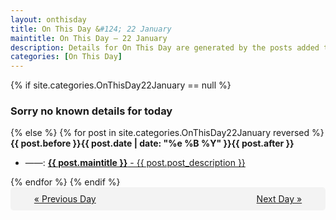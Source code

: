 ```yaml
---
layout: onthisday
title: On This Day &#124; 22 January
maintitle: On This Day — 22 January
description: Details for On This Day are generated by the posts added to the website so the content is subject to changes/updates over time.
categories: [On This Day]
---
```


{% if site.categories.OnThisDay22January == null %}
<h3>Sorry no known details for today</h3>
{% else %}
{% for post in site.categories.OnThisDay22January reversed %}
<strong>{{ post.before }}{{ post.date | date: "%e %B %Y" }}{{ post.after }}</strong>
<ul>
<li> ——: <a class="{{ post.class }}" href="{{ post.url }}"><strong>{{ post.maintitle }}</strong> - {{ post.post_description }}</a></li>
</ul>
{% endfor %}
{% endif %}
<br />
<div style="background-color: #f3f3f3; padding: 10px; border-radius: 5px; text-align: center; display: flex; justify-content: space-evenly;">
<a href="/onthisday/01/01-21">« Previous Day</a>
<span style="visibility:hidden;">[ Visit Leap Year February 29 ]</span>
<a href="/onthisday/01/01-23">Next Day »</a>
</div>
